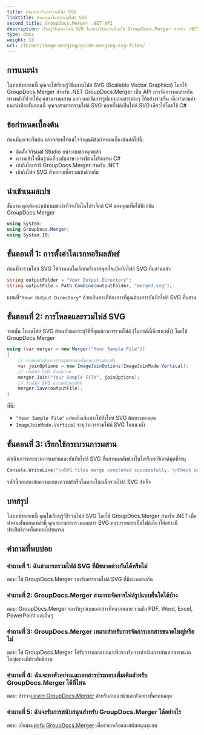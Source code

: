 ```yaml
---
title: คำแนะนำในการรวมไฟล์ SVG
linktitle: คำแนะนำในการรวมไฟล์ SVG
second_title: GroupDocs.Merger .NET API
description: เรียนรู้วิธีผสานไฟล์ SVG โดยทางโปรแกรมโดยใช้ GroupDocs.Merger สำหรับ .NET รวมเอกสาร SVG หลายชุดได้อย่างง่ายดาย
type: docs
weight: 13
url: /th/net/image-merging/guide-merging-svg-files/
---
```

## การแนะนำ
ในบทช่วยสอนนี้ คุณจะได้เรียนรู้วิธีผสานไฟล์ SVG (Scalable Vector Graphics) โดยใช้ GroupDocs.Merger สำหรับ .NET GroupDocs.Merger เป็น API การจัดการเอกสารอันทรงพลังที่ช่วยให้คุณสามารถผสาน แยก และจัดการรูปแบบเอกสารต่างๆ ได้อย่างราบรื่น เมื่อทำตามคำแนะนำทีละขั้นตอนนี้ คุณจะสามารถรวมไฟล์ SVG หลายไฟล์เป็นไฟล์ SVG เดียวได้โดยใช้ C#

## ข้อกำหนดเบื้องต้น

ก่อนที่คุณจะเริ่มต้น ตรวจสอบให้แน่ใจว่าคุณมีข้อกำหนดเบื้องต้นต่อไปนี้:

- ติดตั้ง Visual Studio บนระบบของคุณแล้ว
- ความเข้าใจพื้นฐานเกี่ยวกับภาษาการเขียนโปรแกรม C#
- เข้าถึงไลบรารี GroupDocs.Merger สำหรับ .NET
- เข้าถึงไฟล์ SVG ตัวอย่างเพื่อรวมเข้าด้วยกัน

## นำเข้าเนมสเปซ

ขั้นแรก คุณต้องนำเข้าเนมสเปซที่จำเป็นในโปรเจ็กต์ C# ของคุณเพื่อใช้ฟังก์ชัน GroupDocs.Merger

```csharp
using System; 
using GroupDocs.Merger;
using System.IO;
```

## ขั้นตอนที่ 1: การตั้งค่าไดเรกทอรีผลลัพธ์

ก่อนที่จะรวมไฟล์ SVG ให้กำหนดไดเร็กทอรีเอาต์พุตที่จะบันทึกไฟล์ SVG ที่ผสานแล้ว

```csharp
string outputFolder = "Your Output Directory";
string outputFile = Path.Combine(outputFolder, "merged.svg");
```

 แทนที่`"Your Output Directory"` ด้วยเส้นทางที่ต้องการที่คุณต้องการบันทึกไฟล์ SVG ที่ผสาน

## ขั้นตอนที่ 2: การโหลดและรวมไฟล์ SVG

จากนั้น โหลดไฟล์ SVG ต้นฉบับและระบุวิธีที่คุณต้องการรวมไฟล์ (ในกรณีนี้คือแนวตั้ง) โดยใช้ GroupDocs.Merger

```csharp
using (var merger = new Merger("Your Sample File"))
{
    // กำหนดตัวเลือกการรวมรูปภาพด้วยโหมดการรวมแนวตั้ง
    var joinOptions = new ImageJoinOptions(ImageJoinMode.Vertical);
    // เพิ่มไฟล์ SVG อื่นเพื่อรวม
    merger.Join("Your Sample File", joinOptions);
    // รวมไฟล์ SVG และบันทึกผลลัพธ์
    merger.Save(outputFile);
}
```

ที่นี่:
- `"Your Sample File"` แสดงถึงเส้นทางไปยังไฟล์ SVG ต้นทางของคุณ
- `ImageJoinMode.Vertical` ระบุว่าควรรวมไฟล์ SVG ในแนวตั้ง

## ขั้นตอนที่ 3: เรียกใช้กระบวนการผสาน

ดำเนินการกระบวนการผสานและบันทึกไฟล์ SVG ที่ผสานผลลัพธ์ลงในไดเร็กทอรีเอาต์พุตที่ระบุ

```csharp
Console.WriteLine("\nSVG files merge completed successfully. \nCheck output in {0}", outputFolder);
```

รหัสนี้จะแสดงข้อความแสดงความสำเร็จในคอนโซลเมื่อรวมไฟล์ SVG สำเร็จ

## บทสรุป

ในบทช่วยสอนนี้ คุณได้เรียนรู้วิธีรวมไฟล์ SVG โดยใช้ GroupDocs.Merger สำหรับ .NET เมื่อทำตามขั้นตอนเหล่านี้ คุณจะสามารถรวมเอกสาร SVG หลายรายการเป็นไฟล์เดียวได้อย่างมีประสิทธิภาพโดยทางโปรแกรม

## คำถามที่พบบ่อย

### คำถามที่ 1: ฉันสามารถรวมไฟล์ SVG ที่มีขนาดต่างกันได้หรือไม่

ตอบ: ใช่ GroupDocs.Merger รองรับการรวมไฟล์ SVG ที่มีขนาดต่างกัน

### คำถามที่ 2: GroupDocs.Merger สามารถจัดการไฟล์รูปแบบอื่นใดได้บ้าง

ตอบ: GroupDocs.Merger รองรับรูปแบบเอกสารที่หลากหลาย รวมถึง PDF, Word, Excel, PowerPoint และอื่นๆ

### คำถามที่ 3: GroupDocs.Merger เหมาะสำหรับการจัดการเอกสารขนาดใหญ่หรือไม่

ตอบ: ใช่ GroupDocs.Merger ได้รับการออกแบบมาเพื่อรองรับการดำเนินการกับเอกสารขนาดใหญ่อย่างมีประสิทธิภาพ

### คำถามที่ 4: ฉันจะหาตัวอย่างและเอกสารประกอบเพิ่มเติมสำหรับ GroupDocs.Merger ได้ที่ไหน

 ตอบ: สำรวจ[เอกสาร GroupDocs.Merger](https://reference.groupdocs.com/merger/net/) สำหรับคำแนะนำและตัวอย่างที่ครอบคลุม

### คำถามที่ 5: ฉันจะรับการสนับสนุนสำหรับ GroupDocs.Merger ได้อย่างไร

 ตอบ: เยี่ยมชม[ฟอรัม GroupDocs.Merger](https://forum.groupdocs.com/c/merger/32) เพื่อช่วยเหลือและสนับสนุนชุมชน